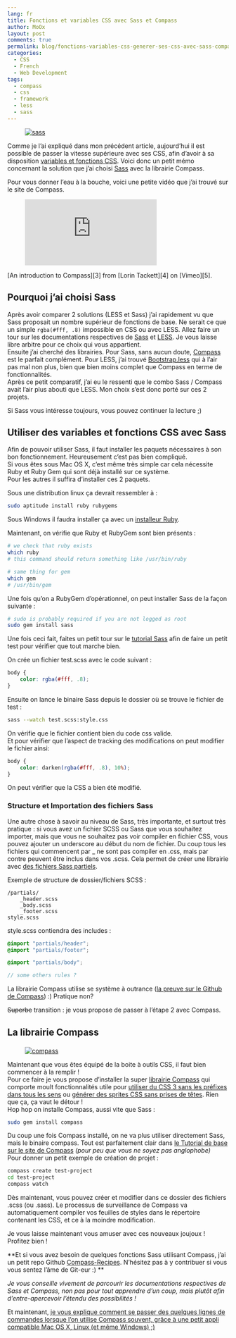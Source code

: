 ```yaml
---
lang: fr
title: Fonctions et variables CSS avec Sass et Compass
author: MoOx
layout: post
comments: true
permalink: blog/fonctions-variables-css-generer-ses-css-avec-sass-compass/
categories:
  - CSS
  - French
  - Web Development
tags:
  - compass
  - css
  - framework
  - less
  - sass
---
```


<figure class="embed--3-1"><a href="http://sass-lang.com/"><img class="embed__media" src="medias/2011/05/sass.jpg" alt="sass" /></a></figure>

Comme je l’ai expliqué dans mon précédent article, aujourd’hui il est possible de passer la vitesse supérieure avec ses CSS, afin d’avoir à sa disposition [variables et fonctions CSS][1]. Voici donc un petit mémo concernant la solution que j’ai choisi [Sass][2] avec la librairie Compass.  

Pour vous donner l’eau à la bouche, voici une petite vidéo que j’ai trouvé sur le site de Compass.

<figure class="embed--4-3">
  <iframe class="embed__media" src="http://player.vimeo.com/video/11671458" frameborder="0" webkitAllowFullScreen mozallowfullscreen allowFullScreen></iframe></figure>
[An introduction to Compass][3] from [Lorin Tackett][4] on [Vimeo][5].

## Pourquoi j’ai choisi **Sass**

Après avoir comparer 2 solutions (LESS et Sass) j’ai rapidement vu que Sass proposait un nombre supérieur de fonctions de base. Ne serait ce que un simple `rgba(#fff, .8)` impossible en CSS ou avec LESS. Allez faire un tour sur les documentations respectives de [Sass][6] et [LESS][7]. Je vous laisse libre arbitre pour ce choix qui vous appartient.  
Ensuite j’ai cherché des librairies. Pour Sass, sans aucun doute, [Compass][8] est le parfait complément. Pour LESS, j’ai trouvé [Bootstrap.less][9] qui à l’air pas mal non plus, bien que bien moins complet que Compass en terme de fonctionnalités.  
Après ce petit comparatif, j’ai eu le ressenti que le combo Sass / Compass avait l’air plus abouti que LESS. Mon choix s’est donc porté sur ces 2 projets.

Si Sass vous intéresse toujours, vous pouvez continuer la lecture ;) 

## Utiliser des variables et fonctions CSS avec Sass

Afin de pouvoir utiliser Sass, il faut installer les paquets nécessaires à son bon fonctionnement. Heureusement c’est pas bien compliqué.  
Si vous êtes sous Mac OS X, c’est même très simple car cela nécessite Ruby et Ruby Gem qui sont déjà installé sur ce système.  
Pour les autres il suffira d’installer ces 2 paquets.

Sous une distribution linux ça devrait ressembler à :  

```bash
sudo aptitude install ruby rubygems
```

Sous Windows il faudra installer ça avec un [installeur Ruby][10].

Maintenant, on vérifie que Ruby et RubyGem sont bien présents :  

```bash
# we check that ruby exists
which ruby
# this command should return something like /usr/bin/ruby

# same thing for gem
which gem
# /usr/bin/gem
```

Une fois qu’on a RubyGem d’opérationnel, on peut installer Sass de la façon suivante :  

```bash
# sudo is probably required if you are not logged as root
sudo gem install sass
```

Une fois ceci fait, faites un petit tour sur le [tutorial Sass][11] afin de faire un petit test pour vérifier que tout marche bien.

On crée un fichier test.scss avec le code suivant :  

```css
body {
    color: rgba(#fff, .8);
}
```

Ensuite on lance le binaire Sass depuis le dossier où se trouve le fichier de test :

```bash
sass --watch test.scss:style.css
```

On vérifie que le fichier contient bien du code css valide.  
Et pour vérifier que l’aspect de tracking des modifications on peut modifier le fichier ainsi:

```css
body {
    color: darken(rgba(#fff, .8), 10%);
}
```

On peut vérifier que la CSS a bien été modifié.

### Structure et Importation des fichiers Sass

Une autre chose à savoir au niveau de Sass, très importante, et surtout très pratique : si vous avez un fichier SCSS ou Sass que vous souhaitez importer, mais que vous ne souhaitez pas voir compiler en fichier CSS, vous pouvez ajouter un underscore au début du nom de fichier. Du coup tous les fichiers qui commencent par _ ne sont pas compiler en .css, mais par contre peuvent être inclus dans vos .scss. Cela permet de créer une librairie avec [des fichiers Sass partiels][12].

Exemple de structure de dossier/fichiers SCSS :


```
/partials/
    _header.scss
    _body.scss
    _footer.scss
style.scss
```

style.scss contiendra des includes :

```scss
@import "partials/header";
@import "partials/footer";

@import "partials/body";

// some others rules ?
```

La librairie Compass utilise se système à outrance ([la preuve sur le Github de Compass][13]) :) Pratique non? 

<del datetime="2011-05-13T06:32:42+00:00">Superbe</del> transition : je vous propose de passer à l’étape 2 avec Compass.

## La librairie Compass<figure>

<figure class="embed--3-1"><a href="http://compass-style.org/"><img class="embed__media" src="medias/2011/05/compass.jpg" alt="compass" /></a></figure>

Maintenant que vous êtes équipé de la boite à outils CSS, il faut bien commencer à la remplir !  
Pour ce faire je vous propose d’installer la super [librairie Compass][8] qui comporte moult fonctionnalités utile pour [utiliser du CSS 3 sans les préfixes dans tous les sens][14] ou [générer des sprites CSS sans prises de têtes][15]. Rien que ça, ça vaut le détour !  
Hop hop on installe Compass, aussi vite que Sass :  

```bash
sudo gem install compass
```

Du coup une fois Compass installé, on ne va plus utiliser directement Sass, mais le binaire compass. Tout est parfaitement clair dans [le Tutorial de base sur le site de Compass][16] *(pour peu que vous ne soyez pas anglophobe)*  
Pour donner un petit exemple de création de projet :

```bash
compass create test-project
cd test-project
compass watch
```

Dès maintenant, vous pouvez créer et modifier dans ce dossier des fichiers .scss (ou .sass). Le processus de surveillance de Compass va automatiquement compiler vos feuilles de styles dans le répertoire contenant les CSS, et ce à la moindre modification.

Je vous laisse maintenant vous amuser avec ces nouveaux joujoux ! Profitez bien !

**Et si vous avez besoin de quelques fonctions Sass utilisant Compass, j’ai un petit repo Github [Compass-Recipes][17]. N’hésitez pas à y contribuer si vous vous sentez l’âme de Git-eur :) **

*Je vous conseille vivement de parcourir les documentations respectives de Sass et Compass, non pas pour tout apprendre d’un coup, mais plutôt afin d’entre-apercevoir l’étendu des possibilités !*

Et maintenant, [je vous explique comment se passer des quelques lignes de commandes lorsque l’on utilise Compass souvent, grâce à une petit appli compatible Mac OS X, Linux (et même Windows) ;) ][18]

 [1]: /blog/utiliser-des-variables-fonctions-css "Utiliser des variables et fonctions CSS, c’est possible !"
 [2]: http://sass-lang.com/
 [3]: http://vimeo.com/11671458
 [4]: http://vimeo.com/ltackett
 [5]: http://vimeo.com
 [6]: http://sass-lang.com/docs/yardoc/file.SASS_REFERENCE.html
 [7]: http://lesscss.org/#docs
 [8]: http://compass-style.org/
 [9]: http://markdotto.com/bootstrap/
 [10]: http://rubyinstaller.org/
 [11]: http://sass-lang.com/tutorial.html
 [12]: http://sass-lang.com/docs/yardoc/file.SASS_REFERENCE.html#partials
 [13]: https://github.com/chriseppstein/compass/tree/stable/frameworks/compass/stylesheets
 [14]: http://compass-style.org/reference/compass/css3/
 [15]: http://compass-style.org/reference/compass/utilities/sprites/
 [16]: http://compass-style.org/help/
 [17]: https://github.com/MoOx/Compass-Recipes
 [18]: http://moox.fr/blog/compass-app-application-pour-compiler-css-sass-compass/
